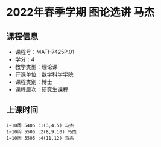 # 2022年春季学期 图论选讲 马杰






## 课程信息

- 课程号：MATH7425P.01
- 学分：4
- 教学类型：理论课
- 开课单位：数学科学学院
- 课程类别：博士
- 课程层次：研究生课程

## 上课时间

```
1~10周 5405 :1(3,4,5) 马杰
1~10周 5505 :2(8,9,10) 马杰
1~10周 5505 :4(11,12) 马杰
```

